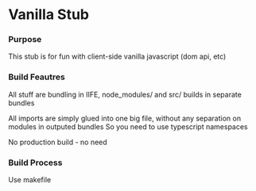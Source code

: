 # Vanilla Stub

### Purpose

This stub is for fun with client-side vanilla javascript (dom api, etc)

### Build Feautres

All stuff are bundling in IIFE, node_modules/ and src/ builds in separate bundles

All imports are simply glued into one big file, without any separation on modules in outputed bundles
So you need to use typescript namespaces

No production build - no need

### Build Process

Use makefile
